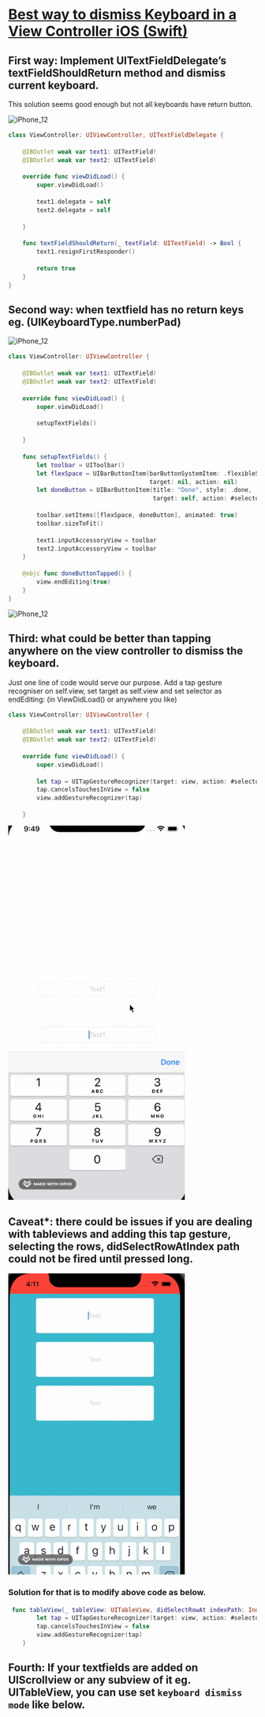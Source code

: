 # **[Best way to dismiss Keyboard in a View Controller iOS (Swift)](https://kaushalelsewhere.medium.com/how-to-dismiss-keyboard-in-a-view-controller-of-ios-3b1bfe973ad1)**

## First way: Implement UITextFieldDelegate’s textFieldShouldReturn method and dismiss current keyboard.
This solution seems good enough but not all keyboards have return button.

<img width="343" alt="iPhone_12" src="https://user-images.githubusercontent.com/47273077/145735938-08450608-86fa-420f-b304-50c429c18438.png">

```swift
class ViewController: UIViewController, UITextFieldDelegate {

    @IBOutlet weak var text1: UITextField!
    @IBOutlet weak var text2: UITextField!
    
    override func viewDidLoad() {
        super.viewDidLoad()
        
        text1.delegate = self
        text2.delegate = self

    }
    
    func textFieldShouldReturn(_ textField: UITextField) -> Bool {
        text1.resignFirstResponder()
        
        return true
    }
}
```


## Second way: when textfield has no return keys eg. (UIKeyboardType.numberPad) 
<img width="350" alt="iPhone_12" src="https://user-images.githubusercontent.com/47273077/145736192-94996fee-a7a1-4286-97be-c859d6f6eaa4.png">

```swift
class ViewController: UIViewController {
    
    @IBOutlet weak var text1: UITextField!
    @IBOutlet weak var text2: UITextField!
    
    override func viewDidLoad() {
        super.viewDidLoad()
        
        setupTextFields()
        
    }
    
    func setupTextFields() {
        let toolbar = UIToolbar()
        let flexSpace = UIBarButtonItem(barButtonSystemItem: .flexibleSpace,
                                        target: nil, action: nil)
        let doneButton = UIBarButtonItem(title: "Done", style: .done,
                                         target: self, action: #selector(doneButtonTapped))
        
        toolbar.setItems([flexSpace, doneButton], animated: true)
        toolbar.sizeToFit()
        
        text1.inputAccessoryView = toolbar
        text2.inputAccessoryView = toolbar
    }
    
    @objc func doneButtonTapped() {
        view.endEditing(true)
    }
}
```
<img width="358" alt="iPhone_12" src="https://user-images.githubusercontent.com/47273077/145736591-223d5147-79df-42e8-a58b-bdfa840d5baf.png">


## Third: what could be better than tapping anywhere on the view controller to dismiss the keyboard.
Just one line of code would serve our purpose. Add a tap gesture recogniser on self.view, set target as self.view and set selector as endEditing: (in ViewDidLoad() or anywhere you like)

```swift
class ViewController: UIViewController {
    
    @IBOutlet weak var text1: UITextField!
    @IBOutlet weak var text2: UITextField!
    
    override func viewDidLoad() {
        super.viewDidLoad()
        
        let tap = UITapGestureRecognizer(target: view, action: #selector(UIView.endEditing))
        tap.cancelsTouchesInView = false
        view.addGestureRecognizer(tap)
        
    }
```

<img width="358" alt="iPhone_12" src="https://github.com/YamamotoDesu/DismissKeyboard/blob/main/DismissKeyboard/tapgesture.gif">



## Caveat*: there could be issues if you are dealing with tableviews and adding this tap gesture, selecting the rows, didSelectRowAtIndex path could not be fired until pressed long.

<img width="358" alt="iPhone_12" src="https://github.com/YamamotoDesu/DismissKeyboard/blob/main/DismissKeyboard/longPress.gif">

### Solution for that is to modify above code as below.
```swift
 func tableView(_ tableView: UITableView, didSelectRowAt indexPath: IndexPath) {
        let tap = UITapGestureRecognizer(target: view, action: #selector(UIView.endEditing))
        tap.cancelsTouchesInView = false
        view.addGestureRecognizer(tap)
    }
```

## Fourth: If your textfields are added on UIScrollview or any subview of it eg. UITableView, you can use set `keyboard dismiss mode` like below. 


